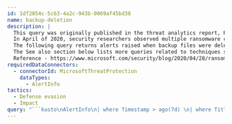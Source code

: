 ```yaml
---
id: 1df2054c-5c63-4a2c-943b-0069af45bd38
name: backup-deletion
description: |
  This query was originally published in the threat analytics report, Ransomware continues to hit healthcare, critical services. There is also a related blog.
  In April of 2020, security researchers observed multiple ransomware campaigns using the same set of techniques.
  The following query returns alerts raised when backup files were deleted.
  The See also section below lists more queries related to techniques shared by these campaigns.
  Reference - https://www.microsoft.com/security/blog/2020/04/28/ransomware-groups-continue-to-target-healthcare-critical-services-heres-how-to-reduce-risk/
requiredDataConnectors:
  - connectorId: MicrosoftThreatProtection
    dataTypes:
      - AlertInfo
tactics:
  - Defense evasion
  - Impact
query: "```kusto\nAlertInfo\n| where Timestamp > ago(7d) \n| where Title == \"File backups were deleted\" \n```"
---
```



